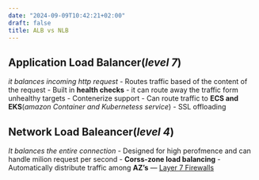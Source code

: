 ```yaml
---
date: "2024-09-09T10:42:21+02:00"
draft: false
title: ALB vs NLB
---
```


## Application Load Balancer(*level 7*)

*it balances incoming http request* - Routes traffic based of the
content of the request - Built in **health checks** - it can route away
the traffic form unhealthy targets - Contenerize support - Can route
traffic to **ECS and EKS**(*amazon Container and Kubernetess service*) -
SSL offloading

## Network Load Baleancer(*level 4*)

*It balances the entire connection* - Designed for high perofmence and
can handle milion request per second - **Corss-zone load balancing** -
Automatically distribute traffic among **AZ’s** — [Layer 7
Firewalls](/Network/Ref_OSI/L7_FireWalls)
